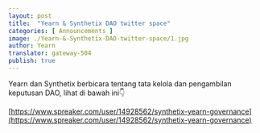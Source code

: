 ```yaml
---
layout: post
title:  "Yearn & Synthetix DAO twitter space"
categories: [ Announcements ]
image: ./Yearn-&-Synthetix-DAO-twitter-space/1.jpg
author: Yearn
translator: gateway-504
publish: true
---
```


Yearn dan Synthetix berbicara tentang tata kelola dan pengambilan keputusan DAO, lihat di bawah ini👇

[https://www.spreaker.com/user/14928562/synthetix-yearn-governance](https://www.spreaker.com/user/14928562/synthetix-yearn-governance)
